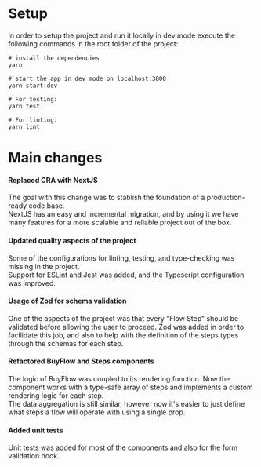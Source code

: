 # Setup

In order to setup the project and run it locally in dev mode execute the following commands in the root folder of the project:

```shell
# install the dependencies
yarn

# start the app in dev mode on localhost:3000
yarn start:dev

# For testing:
yarn test

# For linting:
yarn lint
```

# Main changes

#### Replaced CRA with NextJS

The goal with this change was to stablish the foundation of a production-ready code base.  
NextJS has an easy and incremental migration, and by using it we have many features for a more scalable and reliable project out of the box.

#### Updated quality aspects of the project

Some of the configurations for linting, testing, and type-checking was missing in the project.  
Support for ESLint and Jest was added, and the Typescript configuration was improved.

#### Usage of Zod for schema validation

One of the aspects of the project was that every "Flow Step" should be validated before allowing the user to proceed.
Zod was added in order to facilidate this job, and also to help with the definition of the steps types through the schemas for each step.

#### Refactored BuyFlow and Steps components

The logic of BuyFlow was coupled to its rendering function. Now the component works with a type-safe array of steps and implements a custom rendering logic for each step.  
The data aggregation is still similar, however now it's easier to just define what steps a flow will operate with using a single prop.

#### Added unit tests

Unit tests was added for most of the components and also for the form validation hook.
